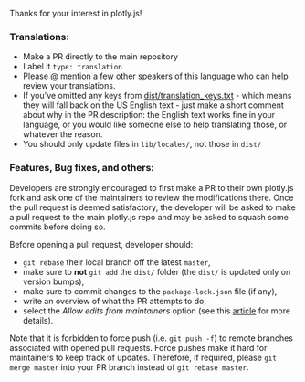 Thanks for your interest in plotly.js!

### Translations:

- Make a PR directly to the main repository
- Label it `type: translation`
- Please @ mention a few other speakers of this language who can help review your translations.
- If you've omitted any keys from [dist/translation_keys.txt](https://github.com/plotly/plotly.js/blob/master/dist/translation-keys.txt) - which means they will fall back on the US English text - just make a short comment about why in the PR description: the English text works fine in your language, or you would like someone else to help translating those, or whatever the reason.
- You should only update files in `lib/locales/`, not those in `dist/`

### Features, Bug fixes, and others:

Developers are strongly encouraged to first make a PR to their own plotly.js fork and ask one of the maintainers to review the modifications there. Once the pull request is deemed satisfactory, the developer will be asked to make a pull request to the main plotly.js repo and may be asked to squash some commits before doing so.

Before opening a pull request, developer should: 

- `git rebase` their local branch off the latest `master`,
- make sure to **not** `git add` the `dist/` folder (the `dist/` is updated only on version bumps),
- make sure to commit changes to the `package-lock.json` file (if any),
- write an overview of what the PR attempts to do,
- select the _Allow edits from maintainers_ option (see this [article](https://help.github.com/articles/allowing-changes-to-a-pull-request-branch-created-from-a-fork/) for more details).

Note that it is forbidden to force push (i.e. `git push -f`) to remote branches associated with opened pull requests. Force pushes make it hard for maintainers to keep track of updates. Therefore, if required, please `git merge master` into your PR branch instead of `git rebase master`.
